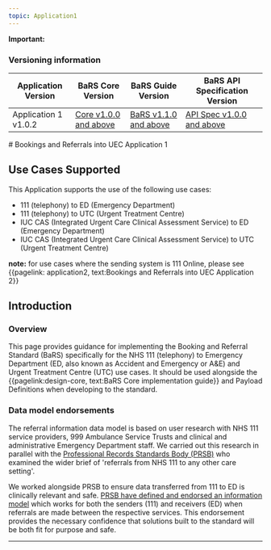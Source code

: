 ```yaml
---
topic: Application1
---
```

<div markdown="span" class="alert alert-warning" role="alert"><i class="fa fa-warning"></i><b> Important:</b>
<p>

### Versioning information

<table>
<thead>
	<tr>
		<th>Application Version</th>
		<th>BaRS Core Version</th>
		<th>BaRS Guide Version</th>
		<th>BaRS API Specification Version</th>
	</tr>
</thead>
<tbody>
	<tr>
		<td>Application 1 v1.0.2</td>
		<td><a href="https://simplifier.net/guide/nhsbookingandreferralstandard/Home/Design/BaRS-Core?version=1.0.0" target="_blank">Core v1.0.0 and above</a></td>
		<td><a href="https://simplifier.net/guide/nhsbookingandreferralstandard/home?version=1.1.0" target="_blank">BaRS v1.1.0 and above</td>
		<td><a href="https://digital.nhs.uk/developer/api-catalogue/booking-and-referral-fhir/v1_0_0" target="_blank">API Spec v1.0.0 and above</a></td>
	</tr>
</tbody>
</table>
</div>
# Bookings and Referrals into UEC Application 1

## Use Cases Supported

This Application supports the use of the following use cases:

* 111 (telephony) to ED (Emergency Department)
* 111 (telephony) to UTC (Urgent Treatment Centre)
* IUC CAS (Integrated Urgent Care Clinical Assessment Service) to ED (Emergency Department)
* IUC CAS (Integrated Urgent Care Clinical Assessment Service) to UTC (Urgent Treatment Centre)

**note:** for use cases where the sending system is 111 Online, please see {{pagelink: application2, text:Bookings and Referrals into UEC Application 2}}

## Introduction

### Overview

This page provides guidance for implementing the Booking and Referral Standard (BaRS) specifically for the NHS 111 (telephony) to Emergency Department (ED, also known as Accident and Emergency or A&E) and Urgent Treatment Centre (UTC) use cases. It should be used alongside the {{pagelink:design-core, text:BaRS Core implementation guide}} and Payload Definitions when developing to the standard. 

### Data model endorsements

<p>
The referral information data model is based on user research with NHS 111 service providers, 999 Ambulance Service Trusts and clinical and administrative Emergency Department staff.  We carried out this research in parallel with the <a href="https://theprsb.org/" target="_blank">Professional Records Standards Body (PRSB)</a> who examined the wider brief of 'referrals from NHS 111 to any other care setting'. 

We worked alongside PRSB to ensure data transferred from 111 to ED is clinically relevant and safe. <a href="https://theprsb.org/standards/111referralstandard/" target="_blank">PRSB have defined and endorsed an information model</a> which works for both the senders (111) and receivers (ED) when referrals are made between the respective services. This endorsement provides the necessary confidence that solutions built to the standard will be both fit for purpose and safe. 
<p>
<hr>

